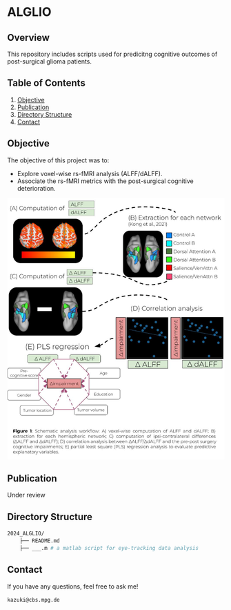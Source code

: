 # ALGLIO

## Overview

This repository includes scripts used for predicitng cognitive outcomes of post-surgical glioma patients.

## Table of Contents

1. [Objective](#objective)
2. [Publication](#publication)
3. [Directory Structure](#directory-structure)
4. [Contact](#contact)


## Objective

The objective of this project was to:
- Explore voxel-wise rs-fMRI analysis (ALFF/dALFF).
- Associate the rs-fMRI metrics with the post-surgical cognitive deterioration.

![Analysis overview](images/ana_pipeline.jpg)


## Publication

Under review

## Directory Structure
```bash
2024_ALGLIO/
    ├── README.md
    ├── ___.m # a matlab script for eye-tracking data analysis
```

## Contact
If you have any questions, feel free to ask me!
 ```bash
kazuki@cbs.mpg.de
 ```

